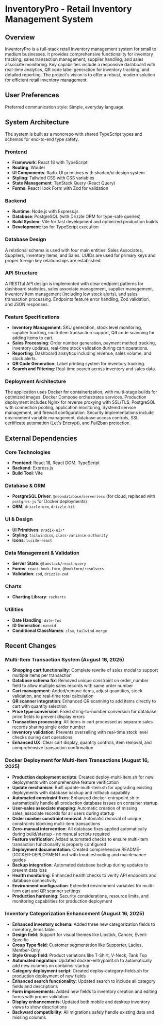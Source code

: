 # InventoryPro - Retail Inventory Management System

## Overview
InventoryPro is a full-stack retail inventory management system for small to medium businesses. It provides comprehensive functionality for inventory tracking, sales transaction management, supplier handling, and sales associate monitoring. Key capabilities include a responsive dashboard with real-time analytics, QR code label generation for inventory tracking, and detailed reporting. The project's vision is to offer a robust, modern solution for efficient retail inventory management.

## User Preferences
Preferred communication style: Simple, everyday language.

## System Architecture
The system is built as a monorepo with shared TypeScript types and schemas for end-to-end type safety.

### Frontend
- **Framework**: React 18 with TypeScript
- **Routing**: Wouter
- **UI Components**: Radix UI primitives with shadcn/ui design system
- **Styling**: Tailwind CSS with CSS variables
- **State Management**: TanStack Query (React Query)
- **Forms**: React Hook Form with Zod for validation

### Backend
- **Runtime**: Node.js with Express.js
- **Database**: PostgreSQL (with Drizzle ORM for type-safe queries)
- **Build System**: Vite for fast development and optimized production builds
- **Development**: tsx for TypeScript execution

### Database Design
A relational schema is used with four main entities: Sales Associates, Suppliers, Inventory Items, and Sales. UUIDs are used for primary keys and proper foreign key relationships are established.

### API Structure
A RESTful API design is implemented with clear endpoint patterns for dashboard statistics, sales associate management, supplier management, inventory item management (including low stock alerts), and sales transaction processing. Endpoints feature error handling, Zod validation, and JSON responses.

### Feature Specifications
- **Inventory Management**: SKU generation, stock level monitoring, supplier tracking, multi-item transaction support, QR code scanning for adding items to cart.
- **Sales Processing**: Order number generation, payment method tracking, inventory updates, real-time stock validation during cart operations.
- **Reporting**: Dashboard analytics including revenue, sales volume, and stock alerts.
- **QR Code Generation**: Label printing system for inventory tracking.
- **Search and Filtering**: Real-time search across inventory and sales data.

### Deployment Architecture
The application uses Docker for containerization, with multi-stage builds for optimized images. Docker Compose orchestrates services. Production deployment includes Nginx for reverse proxying with SSL/TLS, PostgreSQL with connection pooling, application monitoring, Systemd service management, and firewall configuration. Security implementations include environment variable management, database access controls, SSL certificate automation (Let's Encrypt), and Fail2ban protection.

## External Dependencies

### Core Technologies
- **Frontend**: React 18, React DOM, TypeScript
- **Backend**: Express.js
- **Build Tool**: Vite

### Database & ORM
- **PostgreSQL Driver**: `@neondatabase/serverless` (for cloud, replaced with `postgres-js` for Docker deployments)
- **ORM**: `drizzle-orm`, `drizzle-kit`

### UI & Design
- **UI Primitives**: `@radix-ui/*`
- **Styling**: `tailwindcss`, `class-variance-authority`
- **Icons**: `lucide-react`

### Data Management & Validation
- **Server State**: `@tanstack/react-query`
- **Forms**: `react-hook-form`, `@hookform/resolvers`
- **Validation**: `zod`, `drizzle-zod`

### Charts
- **Charting Library**: `recharts`

### Utilities
- **Date Handling**: `date-fns`
- **ID Generation**: `nanoid`
- **Conditional ClassNames**: `clsx`, `tailwind-merge`

## Recent Changes

### Multi-Item Transaction System (August 16, 2025)
- **Shopping cart functionality**: Complete rewrite of sales modal to support multiple items per transaction
- **Database schema fix**: Removed unique constraint on order_number field to allow multiple sales records with same order number
- **Cart management**: Added/remove items, adjust quantities, stock validation, and real-time total calculation
- **QR scanner integration**: Enhanced QR scanning to add items directly to cart with quantity selection
- **Price type conversion**: Fixed string-to-number conversion for database price fields to prevent display errors
- **Transaction processing**: All items in cart processed as separate sales records sharing single order number
- **Inventory validation**: Prevents overselling with real-time stock level checks during cart operations
- **Enhanced UX**: Clear cart display, quantity controls, item removal, and comprehensive transaction confirmation

### Docker Deployment for Multi-Item Transactions (August 16, 2025)
- **Production deployment scripts**: Created deploy-multi-item.sh for new deployments with comprehensive feature verification
- **Update mechanism**: Built update-multi-item.sh for upgrading existing deployments with database backup and rollback capability
- **Automated constraint fixes**: Enhanced docker-entrypoint.sh to automatically handle all production database issues on container startup
- **User-sales associate mapping**: Automatic creation of missing sales_associate records for all users during startup
- **Order number constraint removal**: Automatic removal of unique constraints blocking multi-item transactions
- **Zero-manual intervention**: All database fixes applied automatically during build/startup - no manual scripts required
- **Feature verification**: Added automated checks to ensure multi-item transaction functionality is properly configured
- **Deployment documentation**: Created comprehensive README-DOCKER-DEPLOYMENT.md with troubleshooting and maintenance guides
- **Backup integration**: Automated database backup during updates to prevent data loss
- **Health monitoring**: Enhanced health checks to verify API endpoints and database connectivity
- **Environment configuration**: Extended environment variables for multi-item cart and QR scanner settings
- **Production hardening**: Security considerations, resource limits, and monitoring capabilities for production deployment

### Inventory Categorization Enhancement (August 16, 2025)
- **Enhanced inventory schema**: Added three new categorization fields to inventory_items table
- **Design field**: Support for visual themes like Lipstick, Cancer, Event-Specific
- **Group Type field**: Customer segmentation like Supporter, Ladies, Member-Only
- **Style Group field**: Product variations like T-Shirt, V-Neck, Tank Top
- **Automated migration**: Updated docker-entrypoint.sh to automatically add new columns on container startup
- **Category deployment script**: Created deploy-category-fields.sh for production deployment of new fields
- **Enhanced search functionality**: Updated search to include all category fields and descriptions
- **Form improvements**: Added new fields to inventory creation and editing forms with proper validation
- **Display enhancements**: Updated both mobile and desktop inventory views to show descriptions
- **Backward compatibility**: All migrations safely handle existing data and missing columns